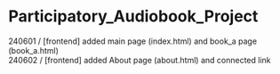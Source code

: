 # Participatory_Audiobook_Project
240601 / [frontend] added main page (index.html) and book_a page (book_a.html) <br>
240602 / [frontend] added About page (about.html) and connected link
